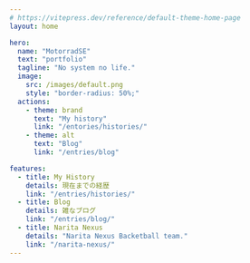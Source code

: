 ```yaml
---
# https://vitepress.dev/reference/default-theme-home-page
layout: home

hero:
  name: "MotorradSE"
  text: "portfolio"
  tagline: "No system no life."
  image:
    src: /images/default.png
    style: "border-radius: 50%;"
  actions:
    - theme: brand
      text: "My history"
      link: "/entories/histories/"
    - theme: alt
      text: "Blog"
      link: "/entries/blog"

features:
  - title: My History
    details: 現在までの経歴
    link: "/entries/histories/"
  - title: Blog
    details: 雑なブログ
    link: "/entries/blog/"
  - title: Narita Nexus
    details: "Narita Nexus Backetball team."
    link: "/narita-nexus/"
---
```


<script lang="ts" setup> 
import { data } from "/.vitepress/scripts/entries_blog.data.ts";
import ListCard from '/.vitepress/theme/components/pages_list_card.vue';
const entries_data = [...data].reverse().slice(0, 7);
const entries_metadata = {
  link: '/docs/entries/',
  link_text: 'Latest Entries',
};
</script>

<ListCard :list_data="entries_data" :list_metadata="entries_metadata" />
